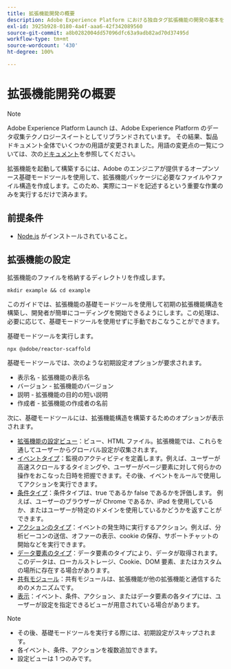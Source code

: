 ```yaml
---
title: 拡張機能開発の概要
description: Adobe Experience Platform における独自タグ拡張機能の開発の基本を学びます。
exl-id: 3925b928-0180-4a4f-aaa6-42f342089560
source-git-commit: a8b0282004dd57096dfc63a9adb82ad70d37495d
workflow-type: tm+mt
source-wordcount: '430'
ht-degree: 100%

---
```


# 拡張機能開発の概要

>[!NOTE]
>
>Adobe Experience Platform Launch は、Adobe Experience Platform のデータ収集テクノロジースイートとしてリブランドされています。 その結果、製品ドキュメント全体でいくつかの用語が変更されました。用語の変更点の一覧については、次の[ドキュメント](../term-updates.md)を参照してください。

拡張機能を起動して構築するには、Adobe のエンジニアが提供するオープンソース基礎モードツールを使用して、拡張機能パッケージに必要なファイルやファイル構造を作成します。このため、実際にコードを記述するという重要な作業のみを実行するだけで済みます。

## 前提条件

* [Node.js](https://nodejs.org/ja/download/) がインストールされていること。

## 拡張機能の設定

拡張機能のファイルを格納するディレクトリを作成します。

```shell
mkdir example && cd example
```

このガイドでは、拡張機能の基礎モードツールを使用して初期の拡張機能構造を構築し、開発者が簡単にコーディングを開始できるようにします。この処理は、必要に応じて、基礎モードツールを使用せずに手動でおこなうことができます。

基礎モードツールを実行します。

```shell
npx @adobe/reactor-scaffold
```

基礎モードツールでは、次のような初期設定オプションが要求されます。

* 表示名 - 拡張機能の表示名
* バージョン - 拡張機能のバージョン
* 説明 - 拡張機能の目的の短い説明
* 作成者 - 拡張機能の作成者の名前

次に、基礎モードツールには、拡張機能構造を構築するためのオプションが表示されます。

* [拡張機能の設定ビュー](./configuration.md)：ビュー、HTML ファイル。拡張機能では、これらを通してユーザーからグローバル設定が収集されます。
* [イベントタイプ](./web/event-types.md)：監視のアクティビティを定義します。例えば、ユーザーが高速スクロールするタイミングや、ユーザーがページ要素に対して何らかの操作をおこなった日時を把握できます。その後、イベントをルールで使用してアクションを実行できます。
* [条件タイプ](./web/condition-types.md)：条件タイプは、true であるか false であるかを評価します。
例えば、ユーザーのブラウザーが Chrome であるか、iPad を使用しているか、またはユーザーが特定のドメインを使用しているかどうかを返すことができます。
* [アクションのタイプ](./web/action-types.md)：イベントの発生時に実行するアクション。例えば、分析ビーコンの送信、オファーの表示、cookie の保存、サポートチャットの開始などを実行できます。
* [データ要素のタイプ](./web/data-element-types.md)：データ要素のタイプにより、データが取得されます。このデータは、ローカルストレージ、Cookie、DOM 要素、またはカスタムの場所に存在する場合があります。
* [共有モジュール](./web/shared.md)：共有モジュールは、拡張機能が他の拡張機能と通信するためのメカニズムです。
* [表示](./web/views.md)：イベント、条件、アクション、またはデータ要素の各タイプには、ユーザーが設定を指定できるビューが用意されている場合があります。

>[!NOTE]
>
>* その後、基礎モードツールを実行する際には、初期設定がスキップされます。
>* 各イベント、条件、アクションを複数追加できます。
>* 設定ビューは 1 つのみです。

